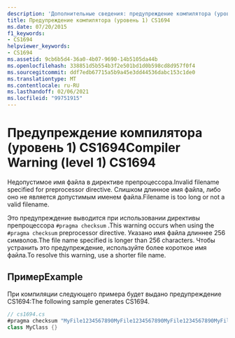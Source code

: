 ```yaml
---
description: 'Дополнительные сведения: предупреждение компилятора (уровень 1) CS1694'
title: Предупреждение компилятора (уровень 1) CS1694
ms.date: 07/20/2015
f1_keywords:
- CS1694
helpviewer_keywords:
- CS1694
ms.assetid: 9cb6b5d4-36a0-4b07-9690-14b5105da44b
ms.openlocfilehash: 338851d5b554b3f2e501bd1d0b598cd8d957f0f4
ms.sourcegitcommit: ddf7edb67715a5b9a45e3dd44536dabc153c1de0
ms.translationtype: MT
ms.contentlocale: ru-RU
ms.lasthandoff: 02/06/2021
ms.locfileid: "99751915"
---
```

# <a name="compiler-warning-level-1-cs1694"></a><span data-ttu-id="82c06-103">Предупреждение компилятора (уровень 1) CS1694</span><span class="sxs-lookup"><span data-stu-id="82c06-103">Compiler Warning (level 1) CS1694</span></span>

<span data-ttu-id="82c06-104">Недопустимое имя файла в директиве препроцессора.</span><span class="sxs-lookup"><span data-stu-id="82c06-104">Invalid filename specified for preprocessor directive.</span></span> <span data-ttu-id="82c06-105">Слишком длинное имя файла, либо оно не является допустимым именем файла.</span><span class="sxs-lookup"><span data-stu-id="82c06-105">Filename is too long or not a valid filename.</span></span>  
  
 <span data-ttu-id="82c06-106">Это предупреждение выводится при использовании директивы препроцессора `#pragma checksum` .</span><span class="sxs-lookup"><span data-stu-id="82c06-106">This warning occurs when using the `#pragma checksum` preprocessor directive.</span></span> <span data-ttu-id="82c06-107">Указано имя файла длиннее 256 символов.</span><span class="sxs-lookup"><span data-stu-id="82c06-107">The file name specified is longer than 256 characters.</span></span> <span data-ttu-id="82c06-108">Чтобы устранить это предупреждение, используйте более короткое имя файла.</span><span class="sxs-lookup"><span data-stu-id="82c06-108">To resolve this warning, use a shorter file name.</span></span>  
  
## <a name="example"></a><span data-ttu-id="82c06-109">Пример</span><span class="sxs-lookup"><span data-stu-id="82c06-109">Example</span></span>  

 <span data-ttu-id="82c06-110">При компиляции следующего примера будет выдано предупреждение CS1694:</span><span class="sxs-lookup"><span data-stu-id="82c06-110">The following sample generates CS1694.</span></span>  
  
```csharp  
// cs1694.cs  
#pragma checksum "MyFile1234567890MyFile1234567890MyFile1234567890MyFile1234567890MyFile1234567890MyFile1234567890MyFile1234567890MyFile1234567890MyFile1234567890MyFile1234567890MyFile1234567890MyFile1234567890MyFile1234567890MyFile1234567890MyFile1234567890MyFile1234567890.txt" {00 01 02 03 04 05 06 07 08 09 0A 0B 0C 0D 0E 0F}   // CS1694  
class MyClass {}  
```
